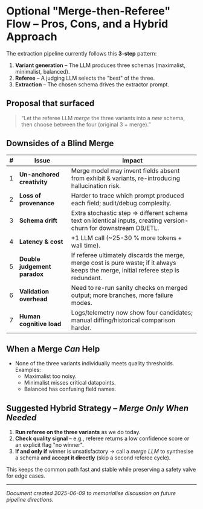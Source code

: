 # Optional "Merge-then-Referee" Flow – Pros, Cons, and a Hybrid Approach

The extraction pipeline currently follows this **3-step** pattern:

1. **Variant generation** – The LLM produces three schemas (maximalist, minimalist, balanced).
2. **Referee** – A judging LLM selects the "best" of the three.
3. **Extraction** – The chosen schema drives the extractor prompt.

## Proposal that surfaced

> “Let the referee LLM *merge* the three variants into a *new* schema, then choose between the four (original 3 + merge).”

## Downsides of a Blind Merge

| # | Issue | Impact |
|---|-------|--------|
|1 | **Un-anchored creativity** | Merge model may invent fields absent from exhibit & variants, re-introducing hallucination risk. |
|2 | **Loss of provenance** | Harder to trace which prompt produced each field; audit/debug complexity. |
|3 | **Schema drift** | Extra stochastic step ⇒ different schema text on identical inputs, creating version-churn for downstream DB/ETL. |
|4 | **Latency & cost** | +1 LLM call (~25-30 % more tokens + wall time). |
|5 | **Double judgement paradox** | If referee ultimately discards the merge, merge cost is pure waste; if it always keeps the merge, initial referee step is redundant. |
|6 | **Validation overhead** | Need to re-run sanity checks on merged output; more branches, more failure modes. |
|7 | **Human cognitive load** | Logs/telemetry now show four candidates; manual diffing/historical comparison harder. |

## When a Merge *Can* Help

* None of the three variants individually meets quality thresholds.  Examples:
  * Maximalist too noisy.
  * Minimalist misses critical datapoints.
  * Balanced has confusing field names.

## Suggested Hybrid Strategy – *Merge Only When Needed*

1. **Run referee on the three variants** as we do today.
2. **Check quality signal** – e.g., referee returns a low confidence score or an explicit flag "no winner".
3. **If and only if** winner is unsatisfactory → call a *merge LLM* to synthesise a schema **and accept it directly** (skip a second referee cycle).

This keeps the common path fast and stable while preserving a safety valve for edge cases.

---

*Document created 2025-06-09 to memorialise discussion on future pipeline directions.*